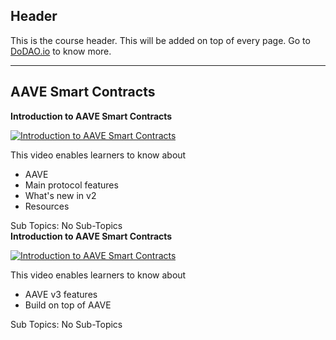 ## Header
This is the course header. This will be added on top of every page. Go to [DoDAO.io](https://www.dodao.io) to know more.

 ---
 
 ## AAVE Smart Contracts
 
  **Introduction to AAVE Smart Contracts**
 
 [![Introduction to AAVE Smart Contracts](https://img.youtube.com/vi/AMAMvKc-O2s/0.jpg)](https://www.youtube.com/watch?v=AMAMvKc-O2s)     
 
 This video enables learners to know about
  * AAVE
  * Main protocol features
  * What's new in v2   
  * Resources
    
 
 Sub Topics: No Sub-Topics    
  **Introduction to AAVE Smart Contracts**
 
 [![Introduction to AAVE Smart Contracts](https://img.youtube.com/vi/LzaS8IiqnPY/0.jpg)](https://www.youtube.com/watch?v=LzaS8IiqnPY)     
 
 This video enables learners to know about
  * AAVE v3 features
  * Build on top of AAVE
    
 
 Sub Topics: No Sub-Topics    
 
